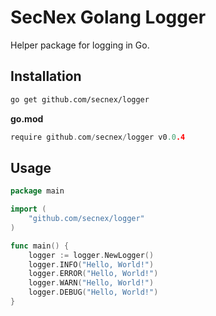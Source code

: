 # SecNex Golang Logger

Helper package for logging in Go.

## Installation

```bash
go get github.com/secnex/logger
```

**go.mod**

```go
require github.com/secnex/logger v0.0.4
```

## Usage

```go
package main

import (
	"github.com/secnex/logger"
)

func main() {
	logger := logger.NewLogger()
	logger.INFO("Hello, World!")
	logger.ERROR("Hello, World!")
	logger.WARN("Hello, World!")
	logger.DEBUG("Hello, World!")
}
```
